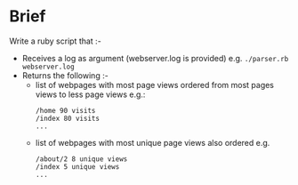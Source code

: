 # Brief

Write a ruby script that :-
- Receives a log as argument (webserver.log is provided) e.g. `./parser.rb webserver.log`
- Returns the following :-
    - list of webpages with most page views ordered from most pages views to less page views e.g.:
        ```
        /home 90 visits
        /index 80 visits
        ...
        ```
    - list of webpages with most unique page views also ordered e.g.
        ```
        /about/2 8 unique views
        /index 5 unique views
        ...
        ```
